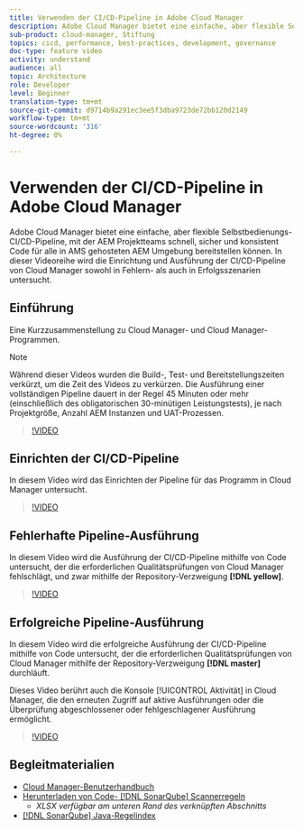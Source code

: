 ```yaml
---
title: Verwenden der CI/CD-Pipeline in Adobe Cloud Manager
description: Adobe Cloud Manager bietet eine einfache, aber flexible Selbstbedienungs-CI/CD-Pipeline, mit der AEM Projektteams schnell, sicher und konsistent Code für alle in AMS gehosteten AEM Umgebung bereitstellen können. In dieser Videoreihe wird die Einrichtung und Ausführung der CI/CD-Pipeline von Cloud Manager sowohl in Fehlern- als auch in Erfolgsszenarien untersucht.
sub-product: cloud-manager, Stiftung
topics: cicd, performance, best-practices, development, governance
doc-type: feature video
activity: understand
audience: all
topic: Architecture
role: Developer
level: Beginner
translation-type: tm+mt
source-git-commit: d9714b9a291ec3ee5f3dba9723de72bb120d2149
workflow-type: tm+mt
source-wordcount: '316'
ht-degree: 0%

---
```



# Verwenden der CI/CD-Pipeline in Adobe Cloud Manager

Adobe Cloud Manager bietet eine einfache, aber flexible Selbstbedienungs-CI/CD-Pipeline, mit der AEM Projektteams schnell, sicher und konsistent Code für alle in AMS gehosteten AEM Umgebung bereitstellen können. In dieser Videoreihe wird die Einrichtung und Ausführung der CI/CD-Pipeline von Cloud Manager sowohl in Fehlern- als auch in Erfolgsszenarien untersucht.

## Einführung

Eine Kurzzusammenstellung zu Cloud Manager- und Cloud Manager-Programmen.

>[!NOTE]
>
>Während dieser Videos wurden die Build-, Test- und Bereitstellungszeiten verkürzt, um die Zeit des Videos zu verkürzen. Die Ausführung einer vollständigen Pipeline dauert in der Regel 45 Minuten oder mehr (einschließlich des obligatorischen 30-minütigen Leistungstests), je nach Projektgröße, Anzahl AEM Instanzen und UAT-Prozessen.

>[!VIDEO](https://video.tv.adobe.com/v/23082/?quality=12&learn=on)

## Einrichten der CI/CD-Pipeline

In diesem Video wird das Einrichten der Pipeline für das Programm in Cloud Manager untersucht.

>[!VIDEO](https://video.tv.adobe.com/v/23083/?quality=12&learn=on)

## Fehlerhafte Pipeline-Ausführung

In diesem Video wird die Ausführung der CI/CD-Pipeline mithilfe von Code untersucht, der die erforderlichen Qualitätsprüfungen von Cloud Manager fehlschlägt, und zwar mithilfe der Repository-Verzweigung **[!DNL yellow]**.

>[!VIDEO](https://video.tv.adobe.com/v/23084/?quality=12&learn=on)

## Erfolgreiche Pipeline-Ausführung

In diesem Video wird die erfolgreiche Ausführung der CI/CD-Pipeline mithilfe von Code untersucht, der die erforderlichen Qualitätsprüfungen von Cloud Manager mithilfe der Repository-Verzweigung **[!DNL master]** durchläuft.

Dieses Video berührt auch die Konsole [!UICONTROL Aktivität] in Cloud Manager, die den erneuten Zugriff auf aktive Ausführungen oder die Überprüfung abgeschlossener oder fehlgeschlagener Ausführung ermöglicht.

>[!VIDEO](https://video.tv.adobe.com/v/23085/?quality=12&learn=on)

## Begleitmaterialien

* [Cloud Manager-Benutzerhandbuch](https://helpx.adobe.com/experience-manager/cloud-manager/user-guide.html)
* [Herunterladen von Code- [!DNL SonarQube] Scannerregeln](https://helpx.adobe.com/experience-manager/cloud-manager/using/understand-your-test-results.html#CodeQualityTesting)
   * *XLSX verfügbar am unteren Rand des verknüpften Abschnitts*
* [[!DNL SonarQube] Java-Regelindex](https://rules.sonarsource.com/java/)
